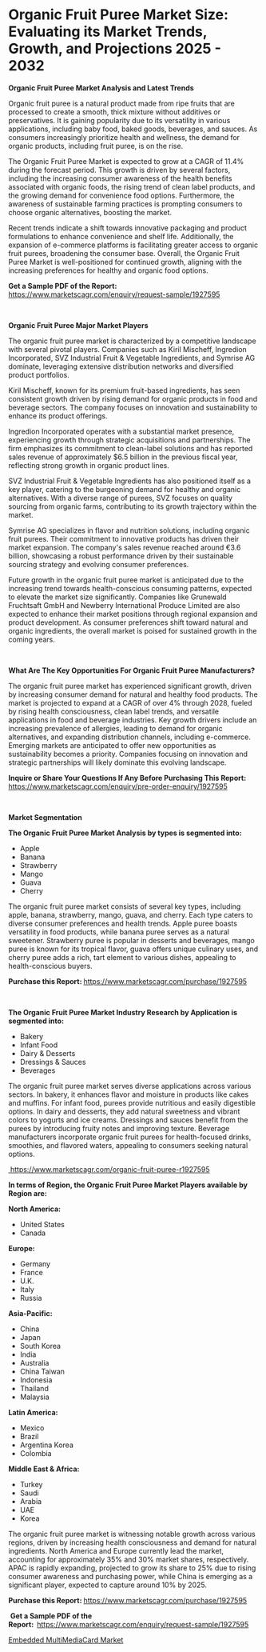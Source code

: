 <p><h1>Organic Fruit Puree Market Size: Evaluating its Market Trends, Growth, and Projections 2025 - 2032</h1></p><p><strong>Organic Fruit Puree Market Analysis and Latest Trends</strong></p>
<p><p>Organic fruit puree is a natural product made from ripe fruits that are processed to create a smooth, thick mixture without additives or preservatives. It is gaining popularity due to its versatility in various applications, including baby food, baked goods, beverages, and sauces. As consumers increasingly prioritize health and wellness, the demand for organic products, including fruit puree, is on the rise.</p><p>The Organic Fruit Puree Market is expected to grow at a CAGR of 11.4% during the forecast period. This growth is driven by several factors, including the increasing consumer awareness of the health benefits associated with organic foods, the rising trend of clean label products, and the growing demand for convenience food options. Furthermore, the awareness of sustainable farming practices is prompting consumers to choose organic alternatives, boosting the market.</p><p>Recent trends indicate a shift towards innovative packaging and product formulations to enhance convenience and shelf life. Additionally, the expansion of e-commerce platforms is facilitating greater access to organic fruit purees, broadening the consumer base. Overall, the Organic Fruit Puree Market is well-positioned for continued growth, aligning with the increasing preferences for healthy and organic food options.</p></p>
<p><strong>Get a Sample PDF of the Report:&nbsp;</strong> <a href="https://www.marketscagr.com/enquiry/request-sample/1927595?utm_campaign=3432&utm_medium=2&utm_source=Github&utm_content=ia&utm_term=28032025&utm_id=organic-fruit-puree">https://www.marketscagr.com/enquiry/request-sample/1927595</a></p>
<p>&nbsp;</p>
<p><strong>Organic Fruit Puree Major Market Players</strong></p>
<p><p>The organic fruit puree market is characterized by a competitive landscape with several pivotal players. Companies such as Kiril Mischeff, Ingredion Incorporated, SVZ Industrial Fruit & Vegetable Ingredients, and Symrise AG dominate, leveraging extensive distribution networks and diversified product portfolios. </p><p>Kiril Mischeff, known for its premium fruit-based ingredients, has seen consistent growth driven by rising demand for organic products in food and beverage sectors. The company focuses on innovation and sustainability to enhance its product offerings.</p><p>Ingredion Incorporated operates with a substantial market presence, experiencing growth through strategic acquisitions and partnerships. The firm emphasizes its commitment to clean-label solutions and has reported sales revenue of approximately $6.5 billion in the previous fiscal year, reflecting strong growth in organic product lines.</p><p>SVZ Industrial Fruit & Vegetable Ingredients has also positioned itself as a key player, catering to the burgeoning demand for healthy and organic alternatives. With a diverse range of purees, SVZ focuses on quality sourcing from organic farms, contributing to its growth trajectory within the market.</p><p>Symrise AG specializes in flavor and nutrition solutions, including organic fruit purees. Their commitment to innovative products has driven their market expansion. The company's sales revenue reached around €3.6 billion, showcasing a robust performance driven by their sustainable sourcing strategy and evolving consumer preferences.</p><p>Future growth in the organic fruit puree market is anticipated due to the increasing trend towards health-conscious consuming patterns, expected to elevate the market size significantly. Companies like Grunewald Fruchtsaft GmbH and Newberry International Produce Limited are also expected to enhance their market positions through regional expansion and product development. As consumer preferences shift toward natural and organic ingredients, the overall market is poised for sustained growth in the coming years.</p></p>
<p>&nbsp;</p>
<p><strong>What Are The Key Opportunities For Organic Fruit Puree Manufacturers?</strong></p>
<p><p>The organic fruit puree market has experienced significant growth, driven by increasing consumer demand for natural and healthy food products. The market is projected to expand at a CAGR of over 4% through 2028, fueled by rising health consciousness, clean label trends, and versatile applications in food and beverage industries. Key growth drivers include an increasing prevalence of allergies, leading to demand for organic alternatives, and expanding distribution channels, including e-commerce. Emerging markets are anticipated to offer new opportunities as sustainability becomes a priority. Companies focusing on innovation and strategic partnerships will likely dominate this evolving landscape.</p></p>
<p><strong>Inquire or Share Your Questions If Any Before Purchasing This Report:</strong> <a href="https://www.marketscagr.com/enquiry/pre-order-enquiry/1927595?utm_campaign=3432&utm_medium=2&utm_source=Github&utm_content=ia&utm_term=28032025&utm_id=organic-fruit-puree">https://www.marketscagr.com/enquiry/pre-order-enquiry/1927595</a></p>
<p>&nbsp;</p>
<p><strong>Market Segmentation</strong></p>
<p><strong>The Organic Fruit Puree Market Analysis by types is segmented into:</strong></p>
<p><ul><li>Apple</li><li>Banana</li><li>Strawberry</li><li>Mango</li><li>Guava</li><li>Cherry</li></ul></p>
<p><p>The organic fruit puree market consists of several key types, including apple, banana, strawberry, mango, guava, and cherry. Each type caters to diverse consumer preferences and health trends. Apple puree boasts versatility in food products, while banana puree serves as a natural sweetener. Strawberry puree is popular in desserts and beverages, mango puree is known for its tropical flavor, guava offers unique culinary uses, and cherry puree adds a rich, tart element to various dishes, appealing to health-conscious buyers.</p></p>
<p><strong>Purchase this Report:&nbsp;</strong><a href="https://www.marketscagr.com/purchase/1927595?utm_campaign=3432&utm_medium=2&utm_source=Github&utm_content=ia&utm_term=28032025&utm_id=organic-fruit-puree">https://www.marketscagr.com/purchase/1927595</a></p>
<p>&nbsp;</p>
<p><strong>The Organic Fruit Puree Market Industry Research by Application is segmented into:</strong></p>
<p><ul><li>Bakery</li><li>Infant Food</li><li>Dairy & Desserts</li><li>Dressings & Sauces</li><li>Beverages</li></ul></p>
<p><p>The organic fruit puree market serves diverse applications across various sectors. In bakery, it enhances flavor and moisture in products like cakes and muffins. For infant food, purees provide nutritious and easily digestible options. In dairy and desserts, they add natural sweetness and vibrant colors to yogurts and ice creams. Dressings and sauces benefit from the purees by introducing fruity notes and improving texture. Beverage manufacturers incorporate organic fruit purees for health-focused drinks, smoothies, and flavored waters, appealing to consumers seeking natural options.</p></p>
<p><a href="https://www.marketscagr.com/organic-fruit-puree-r1927595?utm_campaign=3432&utm_medium=2&utm_source=Github&utm_content=ia&utm_term=28032025&utm_id=organic-fruit-puree">&nbsp;https://www.marketscagr.com/organic-fruit-puree-r1927595</a></p>
<p><strong>In terms of Region, the Organic Fruit Puree Market Players available by Region are:</strong></p>
<p>
    <p> <strong> North America: </strong>
        <ul>
            <li>United States</li>
            <li>Canada</li>
        </ul>
        </p> 
    <p> <strong> Europe: </strong>
        <ul>
            <li>Germany</li>
            <li>France</li>
            <li>U.K.</li>
            <li>Italy</li>
            <li>Russia</li>
        </ul>
        </p> 
    <p> <strong> Asia-Pacific: </strong>
        <ul>
            <li>China</li>
            <li>Japan</li>
            <li>South Korea</li>
            <li>India</li>
            <li>Australia</li>
            <li>China Taiwan</li>
            <li>Indonesia</li>
            <li>Thailand</li>
            <li>Malaysia</li>
        </ul>
        </p> 
    <p> <strong> Latin America: </strong>
        <ul>
            <li>Mexico</li>
            <li>Brazil</li>
            <li>Argentina Korea</li>
            <li>Colombia</li>
        </ul>
        </p> 
    <p> <strong> Middle East & Africa: </strong>
        <ul>
            <li>Turkey</li>
            <li>Saudi</li>
            <li>Arabia</li>
            <li>UAE</li>
            <li>Korea</li>
        </ul>
    </p>
    </p>
<p><p>The organic fruit puree market is witnessing notable growth across various regions, driven by increasing health consciousness and demand for natural ingredients. North America and Europe currently lead the market, accounting for approximately 35% and 30% market shares, respectively. APAC is rapidly expanding, projected to grow its share to 25% due to rising consumer awareness and purchasing power, while China is emerging as a significant player, expected to capture around 10% by 2025.</p></p>
<p><strong>Purchase this Report: </strong><a href="https://www.marketscagr.com/purchase/1927595?utm_campaign=3432&utm_medium=2&utm_source=Github&utm_content=ia&utm_term=28032025&utm_id=organic-fruit-puree">https://www.marketscagr.com/purchase/1927595</a></p>
<p>&nbsp;<strong>Get a Sample PDF of the Report:&nbsp;&nbsp;</strong><a href="https://www.marketscagr.com/enquiry/request-sample/1927595?utm_campaign=3432&utm_medium=2&utm_source=Github&utm_content=ia&utm_term=28032025&utm_id=organic-fruit-puree">https://www.marketscagr.com/enquiry/request-sample/1927595</a></p>
<p><strong></strong></p>
<p><p><a href="https://github.com/kalsirollija/Market-Research-Report-List-1/blob/main/embedded-multimediacard-market.md?utm_campaign=3432&utm_medium=2&utm_source=Github&utm_content=ia&utm_term=28032025&utm_id=organic-fruit-puree">Embedded MultiMediaCard Market</a></p></p>